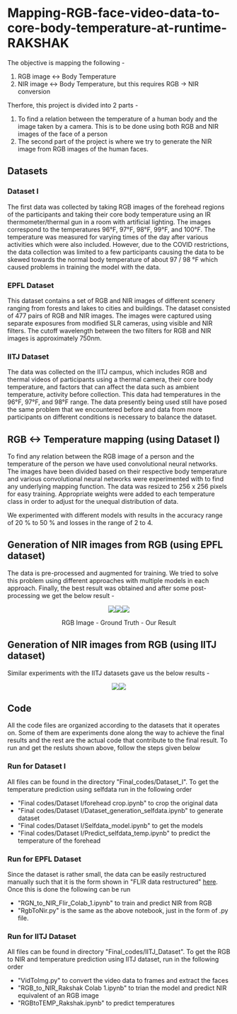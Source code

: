 # Mapping-RGB-face-video-data-to-core-body-temperature-at-runtime-RAKSHAK

The objective is mapping the following -
1. RGB image <-> Body Temperature
2. NIR image <-> Body Temperature, but this requires RGB -> NIR conversion

Therfore, this project is divided into 2 parts -
1. To find a relation between the temperature of a human body and the image taken by a camera. This is to be done using both RGB and NIR images of the face of a person
2. The second part of the project is where we try to generate the NIR image from RGB images of the human faces.

## Datasets

### Dataset I

The first data was collected by taking RGB images of the forehead regions of the participants and taking their core body temperature using an IR thermometer/thermal gun in a room with artificial lighting. The images correspond to the temperatures 96°F, 97°F, 98°F, 99°F, and 100°F. The temperature was measured for varying times of the day after various activities which were also included. However, due to the COVID restrictions, the data collection was limited to a few participants causing the data to be skewed towards the normal body temperature of about 97 / 98 °F which caused problems in training the model with the data.

### EPFL Dataset

This dataset contains a set of RGB and NIR images of different scenery ranging from forests and lakes to cities and buildings. The dataset consisted of 477 pairs of RGB and NIR images. The images were captured using separate exposures from modified SLR cameras, using visible and NIR filters. The cutoff wavelength between the two filters for RGB and NIR images is approximately 750nm.

### IITJ Dataset

The data was collected on the IITJ campus, which includes RGB and thermal videos of participants using a thermal camera, their core body temperature, and factors that can affect the data such as ambient temperature, activity before collection. This data had temperatures in the 96°F, 97°F, and 98°F range. The data presently being used still have posed the same problem that we encountered before and data from more participants on different conditions is necessary to balance the dataset.

## RGB <-> Temperature mapping (using Dataset I)

To find any relation between the RGB image of a person and the temperature of the person we have used convolutional neural networks. The images have been divided based on their respective body temperature and various convolutional neural networks were experimented with to find any underlying mapping function. The data was resized to 256 x 256 pixels for easy training. Appropriate weights were added to each temperature class in order to adjust for the unequal distribution of data.

We experimented with different models with results in the accuracy range of 20 % to 50 % and losses in the range of 2 to 4.

## Generation of NIR images from RGB (using EPFL dataset)

The data is pre-processed and augmented for training. We tried to solve this problem using different approaches with multiple models in each approach. Finally, the best result was obtained and after some post-processing we get the below result -

<p align="center">
<img src="https://github.com/saurabhburewar/Mapping-RGB-face-video-data-to-core-body-temperature-at-runtime-RAKSHAK/blob/main/Results/Original%20RGB%20rescaled.png"><img src="https://github.com/saurabhburewar/Mapping-RGB-face-video-data-to-core-body-temperature-at-runtime-RAKSHAK/blob/main/Results/original%20NIR%20rescaled.png"><img src="https://github.com/saurabhburewar/Mapping-RGB-face-video-data-to-core-body-temperature-at-runtime-RAKSHAK/blob/main/Results/contrast%20adjusted.png">
</p>
<p align="center">
RGB Image - Ground Truth - Our Result
</p>

## Generation of NIR images from RGB (using IITJ dataset)

Similar experiments with the IITJ datasets gave us the below results -

<p align="center">
<img src="https://github.com/saurabhburewar/Mapping-RGB-face-video-data-to-core-body-temperature-at-runtime-RAKSHAK/blob/main/Results/0.jpg"><img src="https://github.com/saurabhburewar/Mapping-RGB-face-video-data-to-core-body-temperature-at-runtime-RAKSHAK/blob/main/Results/92_0_256x7_100.png">
</p>

## Code

All the code files are organized according to the datasets that it operates on. Some of them are experiments done along the way to achieve the final results and the rest are the actual code that contribute to the final result. To run and get the resluts shown above, follow the steps given below 

### Run for Dataset I 
All files can be found in the directory "Final_codes/Dataset_I". To get the temperature prediction using selfdata run in the following order

- "Final codes/Dataset I/forehead crop.ipynb" to crop the original data
- "Final codes/Dataset I/Dataset_generation_selfdata.ipynb" to generate dataset
- "Final codes/Dataset I/Selfdata_model.ipynb" to get the models
- "Final codes/Dataset I/Predict_selfdata_temp.ipynb" to predict the temperature of the forehead

### Run for EPFL Dataset
Since the dataset is rather small, the data can be easily restructured manually such that it is the form shown in "FLIR data restructured" [here](https://drive.google.com/drive/folders/1KKxQJwAqngnFTcb0kEzXOJXzyoWiyMzw?usp=sharing). Once this is done the following can be run

- "RGN_to_NIR_Flir_Colab_1.ipynb" to train and predict NIR from RGB
- "RgbToNir.py" is the same as the above notebook, just in the form of .py file.

### Run for IITJ Dataset
All files can be found in directory "Final_codes/IITJ_Dataset". To get the RGB to NIR and temperature prediction using IITJ dataset, run in the following order

- "VidToImg.py" to convert the video data to frames and extract the faces
- "RGB_to_NIR_Rakshak Colab 1.ipynb" to trian the model and predict NIR equivalent of an RGB image
- "RGBtoTEMP_Rakshak.ipynb" to predict temperatures

